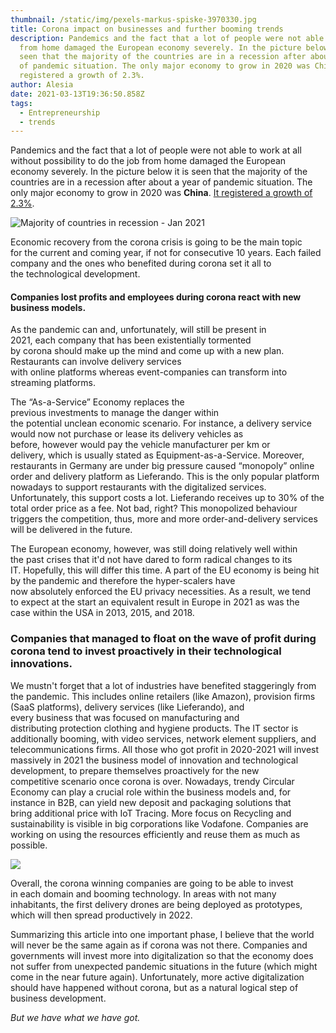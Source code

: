 ```yaml
---
thumbnail: /static/img/pexels-markus-spiske-3970330.jpg
title: Corona impact on businesses and further booming trends
description: Pandemics and the fact that a lot of people were not able to work
  from home damaged the European economy severely. In the picture below it is
  seen that the majority of the countries are in a recession after about a year
  of pandemic situation. The only major economy to grow in 2020 was China. It
  registered a growth of 2.3%.
author: Alesia
date: 2021-03-13T19:36:50.858Z
tags:
  - Entrepreneurship
  - trends
---
```

Pandemics and the fact that a lot of people were not able to work at all without possibility to do the job from home damaged the European economy severely. In the picture below it is seen that the majority of the countries are in a recession after about a year of pandemic situation. The only major economy to grow in 2020 was **China**. [It registered a growth of 2.3%](https://www.bbc.com/news/business-55699971). 

![Majority of countries in recession - Jan 2021](https://ichef.bbci.co.uk/news/640/cpsprodpb/B7D5/production/_116616074_optimised-3-gdp_map_jan_2021_640-nc.png)

Economic recovery from the corona crisis is going to be the main topic for the current and coming year, if not for consecutive 10 years. Each failed company and the ones who benefited during corona set it all to the technological development.

#### **Companies lost profits** and employees during corona react with new business models.

As the pandemic can and, unfortunately, will still be present in 2021, each company that has been existentially tormented by corona should make up the mind and come up with a new plan. Restaurants can involve delivery services with online platforms whereas event-companies can transform into streaming platforms. 

The “As-a-Service” Economy replaces the previous investments to manage the danger within the potential unclean economic scenario. For instance, a delivery service would now not purchase or lease its delivery vehicles as before, however would pay the vehicle manufacturer per km or delivery, which is usually stated as Equipment-as-a-Service. Moreover, restaurants in Germany are under big pressure caused “monopoly” online order and delivery platform as Lieferando. This is the only popular platform nowadays to support restaurants with the digitalized services. Unfortunately, this support costs a lot. Lieferando receives up to 30% of the total order price as a fee. Not bad, right? This monopolized behaviour triggers the competition, thus, more and more order-and-delivery services will be delivered in the future.

The European economy, however, was still doing relatively well within the past crises that it'd not have dared to form radical changes to its IT. Hopefully, this will differ this time. A part of the EU economy is being hit by the pandemic and therefore the hyper-scalers have now absolutely enforced the EU privacy necessities. As a result, we tend to expect at the start an equivalent result in Europe in 2021 as was the case within the USA in 2013, 2015, and 2018.

### Companies that managed to float on the wave of profit during corona tend to invest proactively in their technological innovations.

We mustn't forget that a lot of industries have benefited staggeringly from the pandemic. This includes online retailers (like Amazon), provision firms (SaaS platforms), delivery services (like Lieferando), and every business that was focused on manufacturing and distributing protection clothing and hygiene products. The IT sector is additionally booming, with video services, network element suppliers, and telecommunications firms. All those who got profit in 2020-2021 will invest massively in 2021 the business model of innovation and technological development, to prepare themselves proactively for the new competitive scenario once corona is over. Nowadays, trendy Circular Economy can play a crucial role within the business models and, for instance in B2B, can yield new deposit and packaging solutions that bring additional price with IoT Tracing. More focus on Recycling and sustainability is visible in big corporations like Vodafone. Companies are working on using the resources efficiently and reuse them as much as possible.

![](https://live.staticflickr.com/7855/46441864245_8bf842cea3_b.jpg)

Overall, the corona winning companies are going to be able to invest in each domain and booming technology. In areas with not many inhabitants, the first delivery drones are being deployed as prototypes, which will then spread productively in 2022.

Summarizing this article into one important phase, I believe that the world will never be the same again as if corona was not there. Companies and governments will invest more into digitalization so that the economy does not suffer from unexpected pandemic situations in the future (which might come in the near future again). Unfortunately, more active digitalization should have happened without corona, but as a natural logical step of business development. 

*But we have what we have got.*